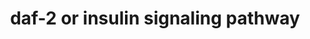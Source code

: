 ---
annotations:
- id: PW:0000238
  parent: signaling pathway
  type: Pathway Ontology
  value: insulin-like growth factor signaling pathway
- id: PW:0000651
  parent: regulatory pathway
  type: Pathway Ontology
  value: aging pathway
authors:
- MartijnVanIersel
- MaintBot
- Pieter Giesbertz
- Christine Chichester
- Cgrove
- Kyook
- Asios Olia
- Khanspers
- Egonw
citedin: ''
communities:
- WormBase_Approved
description: Insulin receptor pathway in C. elegans Initial version based on review
  by [Gami and Wolkow](https://www.ncbi.nlm.nih.gov/pubmed/16441841) of pathways that
  affect ageing.  The DAF-2 gene encodes for the insulin-like growth factor 1 (IGF-1)
  receptor in the worm Caenorhabditis elegans. C. elegans with a diet of low glucose,
  reduced Daf-16 activity and worms lifespan was shortened compared to worms fed on
  media without glucose.
last-edited: 2025-03-03
ndex: null
organisms:
- Caenorhabditis elegans
redirect_from:
- /index.php/Pathway:WP17
- /instance/WP17
- /instance/WP17_r137452
revision: r137452
schema-jsonld:
- '@context': https://schema.org/
  '@id': https://wikipathways.github.io/pathways/WP17.html
  '@type': Dataset
  creator:
    '@type': Organization
    name: WikiPathways
  description: Insulin receptor pathway in C. elegans Initial version based on review
    by [Gami and Wolkow](https://www.ncbi.nlm.nih.gov/pubmed/16441841) of pathways
    that affect ageing.  The DAF-2 gene encodes for the insulin-like growth factor
    1 (IGF-1) receptor in the worm Caenorhabditis elegans. C. elegans with a diet
    of low glucose, reduced Daf-16 activity and worms lifespan was shortened compared
    to worms fed on media without glucose.
  keywords:
  - AGE-1/PI-3K
  - AKT-1
  - AKT-2
  - DAF-16/FOXO
  - DAF-18/PTEN
  - DAF-2/INSR
  - PDK-1
  - PIP
  - SGK-1
  license: CC0
  name: daf-2 or insulin signaling pathway
seo: CreativeWork
title: daf-2 or insulin signaling pathway
wpid: WP17
---